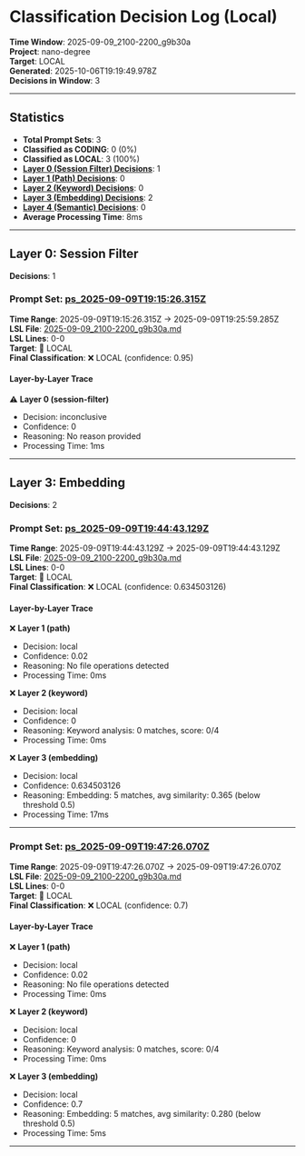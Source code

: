 # Classification Decision Log (Local)

**Time Window**: 2025-09-09_2100-2200_g9b30a<br>
**Project**: nano-degree<br>
**Target**: LOCAL<br>
**Generated**: 2025-10-06T19:19:49.978Z<br>
**Decisions in Window**: 3

---

## Statistics

- **Total Prompt Sets**: 3
- **Classified as CODING**: 0 (0%)
- **Classified as LOCAL**: 3 (100%)
- **[Layer 0 (Session Filter) Decisions](#layer-0-session-filter)**: 1
- **[Layer 1 (Path) Decisions](#layer-1-path)**: 0
- **[Layer 2 (Keyword) Decisions](#layer-2-keyword)**: 0
- **[Layer 3 (Embedding) Decisions](#layer-3-embedding)**: 2
- **[Layer 4 (Semantic) Decisions](#layer-4-semantic)**: 0
- **Average Processing Time**: 8ms

---

## Layer 0: Session Filter

**Decisions**: 1

### Prompt Set: [ps_2025-09-09T19:15:26.315Z](../../history/2025-09-09_2100-2200_g9b30a.md#ps_2025-09-09T19:15:26.315Z)

**Time Range**: 2025-09-09T19:15:26.315Z → 2025-09-09T19:25:59.285Z<br>
**LSL File**: [2025-09-09_2100-2200_g9b30a.md](../../history/2025-09-09_2100-2200_g9b30a.md#ps_2025-09-09T19:15:26.315Z)<br>
**LSL Lines**: 0-0<br>
**Target**: 📍 LOCAL<br>
**Final Classification**: ❌ LOCAL (confidence: 0.95)

#### Layer-by-Layer Trace

⚠️ **Layer 0 (session-filter)**
- Decision: inconclusive
- Confidence: 0
- Reasoning: No reason provided
- Processing Time: 1ms

---

## Layer 3: Embedding

**Decisions**: 2

### Prompt Set: [ps_2025-09-09T19:44:43.129Z](../../history/2025-09-09_2100-2200_g9b30a.md#ps_2025-09-09T19:44:43.129Z)

**Time Range**: 2025-09-09T19:44:43.129Z → 2025-09-09T19:44:43.129Z<br>
**LSL File**: [2025-09-09_2100-2200_g9b30a.md](../../history/2025-09-09_2100-2200_g9b30a.md#ps_2025-09-09T19:44:43.129Z)<br>
**LSL Lines**: 0-0<br>
**Target**: 📍 LOCAL<br>
**Final Classification**: ❌ LOCAL (confidence: 0.634503126)

#### Layer-by-Layer Trace

❌ **Layer 1 (path)**
- Decision: local
- Confidence: 0.02
- Reasoning: No file operations detected
- Processing Time: 0ms

❌ **Layer 2 (keyword)**
- Decision: local
- Confidence: 0
- Reasoning: Keyword analysis: 0 matches, score: 0/4
- Processing Time: 0ms

❌ **Layer 3 (embedding)**
- Decision: local
- Confidence: 0.634503126
- Reasoning: Embedding: 5 matches, avg similarity: 0.365 (below threshold 0.5)
- Processing Time: 17ms

---

### Prompt Set: [ps_2025-09-09T19:47:26.070Z](../../history/2025-09-09_2100-2200_g9b30a.md#ps_2025-09-09T19:47:26.070Z)

**Time Range**: 2025-09-09T19:47:26.070Z → 2025-09-09T19:47:26.070Z<br>
**LSL File**: [2025-09-09_2100-2200_g9b30a.md](../../history/2025-09-09_2100-2200_g9b30a.md#ps_2025-09-09T19:47:26.070Z)<br>
**LSL Lines**: 0-0<br>
**Target**: 📍 LOCAL<br>
**Final Classification**: ❌ LOCAL (confidence: 0.7)

#### Layer-by-Layer Trace

❌ **Layer 1 (path)**
- Decision: local
- Confidence: 0.02
- Reasoning: No file operations detected
- Processing Time: 0ms

❌ **Layer 2 (keyword)**
- Decision: local
- Confidence: 0
- Reasoning: Keyword analysis: 0 matches, score: 0/4
- Processing Time: 0ms

❌ **Layer 3 (embedding)**
- Decision: local
- Confidence: 0.7
- Reasoning: Embedding: 5 matches, avg similarity: 0.280 (below threshold 0.5)
- Processing Time: 5ms

---


